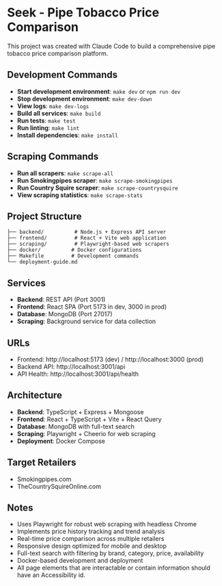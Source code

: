 # Seek - Pipe Tobacco Price Comparison

This project was created with Claude Code to build a comprehensive pipe tobacco price comparison platform.

## Development Commands

- **Start development environment**: `make dev` or `npm run dev`
- **Stop development environment**: `make dev-down`
- **View logs**: `make dev-logs`
- **Build all services**: `make build`
- **Run tests**: `make test`
- **Run linting**: `make lint`
- **Install dependencies**: `make install`

## Scraping Commands

- **Run all scrapers**: `make scrape-all`
- **Run Smokingpipes scraper**: `make scrape-smokingpipes`  
- **Run Country Squire scraper**: `make scrape-countrysquire`
- **View scraping statistics**: `make scrape-stats`

## Project Structure

```
├── backend/          # Node.js + Express API server
├── frontend/         # React + Vite web application  
├── scraping/         # Playwright-based web scrapers
├── docker/          # Docker configurations
├── Makefile         # Development commands
└── deployment-guide.md
```

## Services

- **Backend**: REST API (Port 3001)
- **Frontend**: React SPA (Port 5173 in dev, 3000 in prod)
- **Database**: MongoDB (Port 27017)
- **Scraping**: Background service for data collection

## URLs

- Frontend: http://localhost:5173 (dev) / http://localhost:3000 (prod)
- Backend API: http://localhost:3001/api
- API Health: http://localhost:3001/api/health

## Architecture

- **Backend**: TypeScript + Express + Mongoose
- **Frontend**: React + TypeScript + Vite + React Query
- **Database**: MongoDB with full-text search
- **Scraping**: Playwright + Cheerio for web scraping
- **Deployment**: Docker Compose

## Target Retailers

- Smokingpipes.com
- TheCountrySquireOnline.com

## Notes

- Uses Playwright for robust web scraping with headless Chrome
- Implements price history tracking and trend analysis  
- Real-time price comparison across multiple retailers
- Responsive design optimized for mobile and desktop
- Full-text search with filtering by brand, category, price, availability
- Docker-based development and deployment
- All page elements that are interactable or contain information should have an Accessibility id.